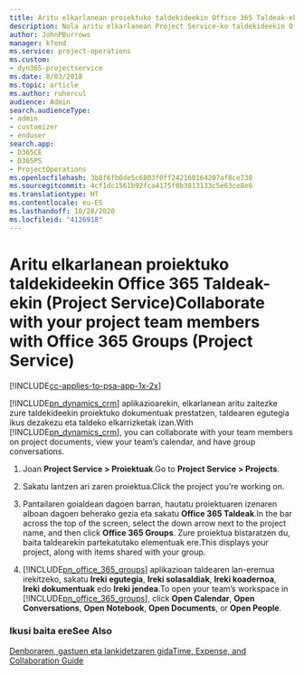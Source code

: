 ```yaml
---
title: Aritu elkarlanean proiektuko taldekideekin Office 365 Taldeak-ekin
description: Nola aritu elkarlanean Project Service-ko taldekideekin Office 365 Taldeak-en bidez
author: JohnPBurrows
manager: kfend
ms.service: project-operations
ms.custom:
- dyn365-projectservice
ms.date: 8/03/2018
ms.topic: article
ms.author: ruhercul
audience: Admin
search.audienceType:
- admin
- customizer
- enduser
search.app:
- D365CE
- D365PS
- ProjectOperations
ms.openlocfilehash: 3b8f6fb0de5c6803f0ff242160164207af8ce738
ms.sourcegitcommit: 4cf1dc1561b92fca4175f0b3813133c5e63ce8e6
ms.translationtype: HT
ms.contentlocale: eu-ES
ms.lasthandoff: 10/28/2020
ms.locfileid: "4126918"
---
```

# <a name="collaborate-with-your-project-team-members-with-office-365-groups-project-service"></a><span data-ttu-id="8c95b-103">Aritu elkarlanean proiektuko taldekideekin Office 365 Taldeak-ekin (Project Service)</span><span class="sxs-lookup"><span data-stu-id="8c95b-103">Collaborate with your project team members with Office 365 Groups (Project Service)</span></span>

[!INCLUDE[cc-applies-to-psa-app-1x-2x](../includes/cc-applies-to-psa-app-1x-2x.md)]

<span data-ttu-id="8c95b-104">[!INCLUDE[pn_dynamics_crm](../includes/pn-dynamics-crm.md)] aplikazioarekin, elkarlanean aritu zaitezke zure taldekideekin proiektuko dokumentuak prestatzen, taldearen egutegia ikus dezakezu eta taldeko elkarrizketak izan.</span><span class="sxs-lookup"><span data-stu-id="8c95b-104">With [!INCLUDE[pn_dynamics_crm](../includes/pn-dynamics-crm.md)], you can collaborate with your team members on project documents, view your team’s calendar, and have group conversations.</span></span>  
  
1. <span data-ttu-id="8c95b-105">Joan **Project Service > Proiektuak**.</span><span class="sxs-lookup"><span data-stu-id="8c95b-105">Go to **Project Service > Projects**.</span></span>  
  
2. <span data-ttu-id="8c95b-106">Sakatu lantzen ari zaren proiektua.</span><span class="sxs-lookup"><span data-stu-id="8c95b-106">Click the project you’re working on.</span></span>  
  
3. <span data-ttu-id="8c95b-107">Pantailaren goialdean dagoen barran, hautatu proiektuaren izenaren alboan dagoen beherako gezia eta sakatu **Office 365 Taldeak**.</span><span class="sxs-lookup"><span data-stu-id="8c95b-107">In the bar across the top of the screen, select the down arrow next to the project name, and then click **Office 365 Groups**.</span></span> <span data-ttu-id="8c95b-108">Zure proiektua bistaratzen du, baita taldearekin partekatutako elementuak ere.</span><span class="sxs-lookup"><span data-stu-id="8c95b-108">This displays your project, along with items shared with your group.</span></span>  
  
4. <span data-ttu-id="8c95b-109">[!INCLUDE[pn_office_365_groups](../includes/pn-office-365-groups.md)] aplikazioan taldearen lan-eremua irekitzeko, sakatu **Ireki egutegia**, **Ireki solasaldiak**, **Ireki koadernoa**, **Ireki dokumentuak** edo **Ireki jendea**.</span><span class="sxs-lookup"><span data-stu-id="8c95b-109">To open your team’s workspace in [!INCLUDE[pn_office_365_groups](../includes/pn-office-365-groups.md)], click **Open Calendar**, **Open Conversations**, **Open Notebook**, **Open Documents**, or **Open People**.</span></span>  
  
### <a name="see-also"></a><span data-ttu-id="8c95b-110">Ikusi baita ere</span><span class="sxs-lookup"><span data-stu-id="8c95b-110">See Also</span></span>  
 [<span data-ttu-id="8c95b-111">Denboraren, gastuen eta lankidetzaren gida</span><span class="sxs-lookup"><span data-stu-id="8c95b-111">Time, Expense, and Collaboration Guide</span></span>](../psa/time-expense-collaboration-guide.md)
